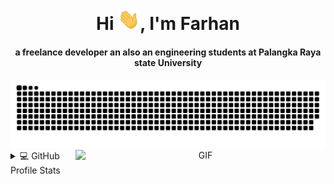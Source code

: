 <div align="center">
<h1 align="center">Hi <img width="35" src="https://github.com/1999AZZAR/1999AZZAR/blob/main/resources/img/waving.gif">, I'm Farhan</h1>
<h4 align="center">a freelance developer an also an engineering students at Palangka Raya state University</h4>
</div>

<div align="center">
  <a href="#">
  <img  src="https://github.com/1999AZZAR/1999AZZAR/blob/main/resources/img/grid-snake.svg"
       alt="snake" /></a>
</div>
<div align="center">
       <a target="_blank" align="center">
  <img align="right" top="500" height="300" width="400" alt="GIF" src="https://media.giphy.com/media/SWoSkN6DxTszqIKEqv/giphy.gif">
</a>
</div>

<details> 
  <summary>💻 GitHub Profile Stats</summary>
  <div>
  <samp>
    <h2 align="center"> Github stats </h2>
      <br/>
    <details open>
  <summary><h3>Languages</h3></summary>
            <p align="center">
        <a href="https://github.com/farhan-hidayat/">
          <img src="https://github-readme-stats.vercel.app/api/top-langs/?username=farhan-hidayat&langs_count=6&theme=gruvbox&layout=compact&hide_border=true"
          alt="farhan-hidayat :: overall Top Langs " /></a>
      </p>
        <p align="center">
          <a href="https://github.com/farhan-hidayat/">
          <img width="45%" src="https://github-profile-summary-cards.vercel.app/api/cards/repos-per-language?username=farhan-hidayat&theme=gruvbox&layout=compact&hide_border=true"
          alt="farhan-hidayat :: Top Langs by repo" />
          <img width="45%" src="https://github-profile-summary-cards.vercel.app/api/cards/most-commit-language?username=farhan-hidayat&theme=gruvbox&layout=compact&hide_border=true"
          alt="farhan-hidayat :: Top Langs by commit" />
          </a>
        </p>
</details>
    <details open>
  <summary><h3>Stasistic</h3></summary>
        <p align="center">
          <a href="https://github.com/farhan-hidayat/">
          <img width="49.5%" src="https://github-readme-stats.vercel.app/api?username=farhan-hidayat&show_icons=true&theme=gruvbox&hide_border=true" />
          <img width="49.5%" src="https://github-readme-streak-stats.herokuapp.com/?user=farhan-hidayat&theme=gruvbox&hide_border=true" />
          </a>
       </p> 
</details>
<details open>
  <summary><h3>Trophy</h3></summary>
        <p align="center">
          <a href="https://github.com/farhan-hidayat/">
            <img src="https://github-profile-trophy.vercel.app/?username=farhan-hidayat&theme=gruvbox&layout=compact&hide_border=true" /></a>
       </p>
     <br>
     </samp>
  </div>    
</details>


